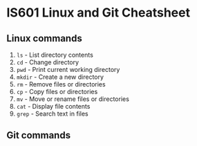 # IS601 Linux and Git Cheatsheet


## Linux commands
1. `ls` - List directory contents
2. `cd` - Change directory
3. `pwd` - Print current working directory
4. `mkdir` - Create a new directory
5. `rm` - Remove files or directories
6. `cp` - Copy files or directories
7. `mv` - Move or rename files or directories
8. `cat` - Display file contents
9. `grep` - Search text in files

## Git commands
